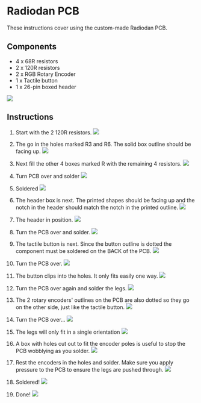 Radiodan PCB
===

These instructions cover using the custom-made Radiodan PCB.

Components
---

 - 4 x 68R resistors
 - 2 x 120R resistors
 - 2 x RGB Rotary Encoder
 - 1 x Tactile button
 - 1 x 26-pin boxed header

![](./assets/physical-ui-pcb-v1/0.jpg)

Instructions
---

1. Start with the 2 120R resistors.
![](./assets/physical-ui-pcb-v1/1.jpg)

2. The go in the holes marked R3 and R6. The solid box outline should be facing up.
![](./assets/physical-ui-pcb-v1/2.jpg)

3. Next fill the other 4 boxes marked R with the remaining 4 resistors.
![](./assets/physical-ui-pcb-v1/3.jpg)

4. Turn PCB over and solder
![](./assets/physical-ui-pcb-v1/4.jpg)

5. Soldered
![](./assets/physical-ui-pcb-v1/5.jpg)

6. The header box is next. The printed shapes should be facing up and the notch in the header should match the notch in the printed outline.
![](./assets/physical-ui-pcb-v1/6.jpg)

7. The header in position.
![](./assets/physical-ui-pcb-v1/7.jpg)

8. Turn the PCB over and solder.
![](./assets/physical-ui-pcb-v1/8.jpg)

9. The tactile button is next. Since the button outline is dotted the component must be soldered on the BACK of the PCB.
![](./assets/physical-ui-pcb-v1/9.jpg)

10. Turn the PCB over.
![](./assets/physical-ui-pcb-v1/11.jpg)

11. The button clips into the holes. It only fits easily one way.
![](./assets/physical-ui-pcb-v1/12.jpg)

12. Turn the PCB over again and solder the legs.
![](./assets/physical-ui-pcb-v1/13.jpg)

13. The 2 rotary encoders' outlines on the PCB are also dotted so they go on the other side, just like the tactile button.
![](./assets/physical-ui-pcb-v1/14.jpg)

14. Turn the PCB over...
![](./assets/physical-ui-pcb-v1/15.jpg)

15. The legs will only fit in a single orientation
![](./assets/physical-ui-pcb-v1/16.jpg)

16. A box with holes cut out to fit the encoder poles is useful to stop the PCB wobblying as you solder.
![](./assets/physical-ui-pcb-v1/18.jpg)

17. Rest the encoders in the holes and solder. Make sure you apply pressure to the PCB to ensure the legs are pushed through.
![](./assets/physical-ui-pcb-v1/19.jpg)

18. Soldered!
![](./assets/physical-ui-pcb-v1/20.jpg)

19. Done!
![](./assets/physical-ui-pcb-v1/21.jpg)
